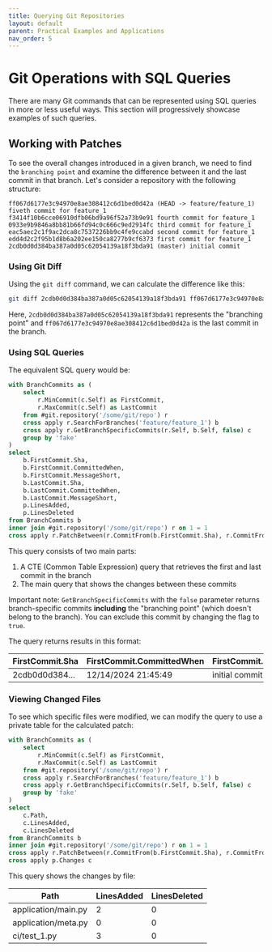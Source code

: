 ```yaml
---
title: Querying Git Repositories
layout: default
parent: Practical Examples and Applications
nav_order: 5
---
```


# Git Operations with SQL Queries

There are many Git commands that can be represented using SQL queries in more or less useful ways. This section will progressively showcase examples of such queries.

## Working with Patches 

To see the overall changes introduced in a given branch, we need to find the `branching point` and examine the difference between it and the last commit in that branch. Let's consider a repository with the following structure:

```
ff067d6177e3c94970e8ae308412c6d1bed0d42a (HEAD -> feature/feature_1) fiveth commit for feature_1
f3414f10b6cce06910dfb06bd9a96f52a73b9e91 fourth commit for feature_1
0933e9b9846a8bb81b66fd94c0c666c9ed2914fc third commit for feature_1
eac5aec2c1f9ac2dca8c7537226bb9c4fe9ccabd second commit for feature_1
edd4d2c2f95b1d8b6a202ee150ca8277b9cf6373 first commit for feature_1
2cdb0d0d384ba387a0d05c62054139a18f3bda91 (master) initial commit
```

### Using Git Diff

Using the `git diff` command, we can calculate the difference like this:

```bash
git diff 2cdb0d0d384ba387a0d05c62054139a18f3bda91 ff067d6177e3c94970e8ae308412c6d1bed0d42a --shortstat
```

Here, `2cdb0d0d384ba387a0d05c62054139a18f3bda91` represents the "branching point" and `ff067d6177e3c94970e8ae308412c6d1bed0d42a` is the last commit in the branch.

### Using SQL Queries

The equivalent SQL query would be:

```sql
with BranchCommits as (
    select
        r.MinCommit(c.Self) as FirstCommit,
        r.MaxCommit(c.Self) as LastCommit
    from #git.repository('/some/git/repo') r
    cross apply r.SearchForBranches('feature/feature_1') b 
    cross apply r.GetBranchSpecificCommits(r.Self, b.Self, false) c
    group by 'fake'
)
select
    b.FirstCommit.Sha,
    b.FirstCommit.CommittedWhen,
    b.FirstCommit.MessageShort,
    b.LastCommit.Sha,
    b.LastCommit.CommittedWhen,
    b.LastCommit.MessageShort,
    p.LinesAdded,
    p.LinesDeleted
from BranchCommits b 
inner join #git.repository('/some/git/repo') r on 1 = 1
cross apply r.PatchBetween(r.CommitFrom(b.FirstCommit.Sha), r.CommitFrom(b.LastCommit.Sha)) p
```

This query consists of two main parts:

1. A CTE (Common Table Expression) query that retrieves the first and last commit in the branch
2. The main query that shows the changes between these commits

Important note: `GetBranchSpecificCommits` with the `false` parameter returns branch-specific commits **including** the "branching point" (which doesn't belong to the branch). You can exclude this commit by changing the flag to `true`.

The query returns results in this format:

| FirstCommit.Sha | FirstCommit.CommittedWhen | FirstCommit.MessageShort | LastCommit.Sha | LastCommit.CommittedWhen | LastCommit.MessageShort | LinesAdded | LinesDeleted |
|----------------|--------------------------|------------------------|---------------|------------------------|----------------------|------------|--------------|
| 2cdb0d0d384... | 12/14/2024 21:45:49 | initial commit | ff067d6177... | 12/14/2024 22:02:33 | fiveth commit for feature_1 | 5 | 0 |

### Viewing Changed Files

To see which specific files were modified, we can modify the query to use a private table for the calculated patch:

```sql
with BranchCommits as (
    select
        r.MinCommit(c.Self) as FirstCommit,
        r.MaxCommit(c.Self) as LastCommit
    from #git.repository('/some/git/repo') r
    cross apply r.SearchForBranches('feature/feature_1') b 
    cross apply r.GetBranchSpecificCommits(r.Self, b.Self, false) c
    group by 'fake'
)
select
    c.Path,
    c.LinesAdded,
    c.LinesDeleted
from BranchCommits b 
inner join #git.repository('/some/git/repo') r on 1 = 1
cross apply r.PatchBetween(r.CommitFrom(b.FirstCommit.Sha), r.CommitFrom(b.LastCommit.Sha)) p
cross apply p.Changes c
```

This query shows the changes by file:

| Path | LinesAdded | LinesDeleted |
|------|------------|--------------|
| application/main.py | 2 | 0 |
| application/meta.py | 0 | 0 |
| ci/test_1.py | 3 | 0 |